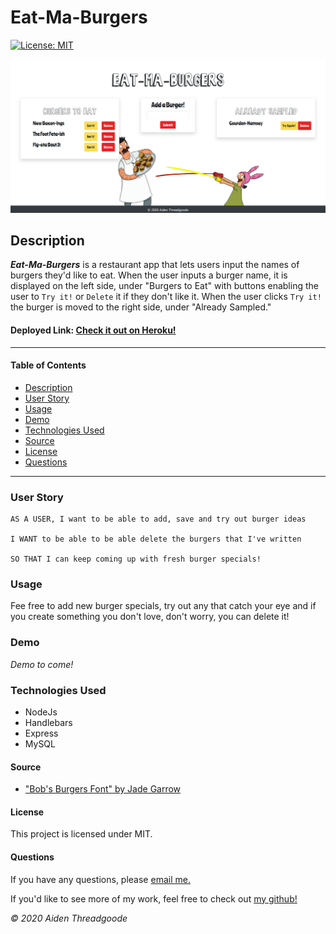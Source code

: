 
# Eat-Ma-Burgers
[![License: MIT](https://img.shields.io/badge/License-MIT-green.svg)](https://choosealicense.com/licenses/mit/)


![Start Screen for Program](./public/assets/img/front-page.png)
    
## Description

***Eat-Ma-Burgers*** is a restaurant app that lets users input the names of burgers they'd like to eat. When the user inputs a burger name, it is displayed on the left side, under "Burgers to Eat" with buttons enabling the user to `Try it!` or `Delete` it if they don't like it. When the user clicks `Try it!` the burger is moved to the right side, under "Already Sampled." 

#### Deployed Link: [Check it out on Heroku!](https://eat-ma-burgers.herokuapp.com/)

---

#### Table of Contents
- [Description](#description)
- [User Story](#user)
- [Usage](#usage)
- [Demo](#demo)
- [Technologies Used](#technologies)
- [Source](#source)
- [License](#license)
- [Questions](#questions)

---

### User Story

```
AS A USER, I want to be able to add, save and try out burger ideas

I WANT to be able to be able delete the burgers that I've written

SO THAT I can keep coming up with fresh burger specials!
```

### Usage
Fee free to add new burger specials, try out any that catch your eye and if you create something you don't love, don't worry, you can delete it!


### Demo 
*Demo to come!*

### Technologies Used
- NodeJs
- Handlebars
- Express
- MySQL

#### Source
- ["Bob's Burgers Font" by Jade Garrow](https://www.urbanfonts.com/fonts/Bob_s_Burgers.font)

#### License
This project is licensed under MIT. 

#### Questions
    
If you have any questions, please [email me.](mailto:aiden.threadgoode@gmail.com)

If you'd like to see more of my work, feel free to check out [my github!](https://github.com/a-thread)

*© 2020 Aiden Threadgoode*
    